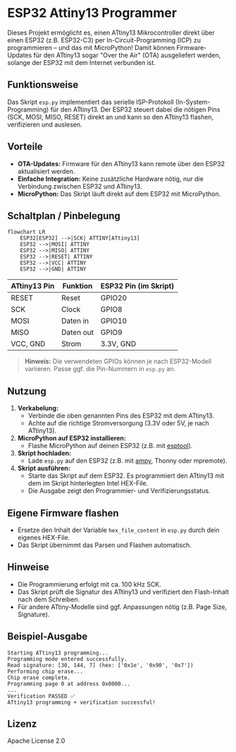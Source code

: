 # ESP32 Attiny13 Programmer

Dieses Projekt ermöglicht es, einen ATtiny13 Mikrocontroller direkt über einen ESP32 (z.B. ESP32-C3) per In-Circuit-Programming (ICP) zu programmieren – und das mit MicroPython! Damit können Firmware-Updates für den ATtiny13 sogar "Over the Air" (OTA) ausgeliefert werden, solange der ESP32 mit dem Internet verbunden ist.

## Funktionsweise

Das Skript `esp.py` implementiert das serielle ISP-Protokoll (In-System-Programming) für den ATtiny13. Der ESP32 steuert dabei die nötigen Pins (SCK, MOSI, MISO, RESET) direkt an und kann so den ATtiny13 flashen, verifizieren und auslesen.

## Vorteile
- **OTA-Updates:** Firmware für den ATtiny13 kann remote über den ESP32 aktualisiert werden.
- **Einfache Integration:** Keine zusätzliche Hardware nötig, nur die Verbindung zwischen ESP32 und ATtiny13.
- **MicroPython:** Das Skript läuft direkt auf dem ESP32 mit MicroPython.

## Schaltplan / Pinbelegung

```mermaid
flowchart LR
    ESP32[ESP32] -->|SCK| ATTINY[ATtiny13]
    ESP32 -->|MOSI| ATTINY
    ESP32 -->|MISO| ATTINY
    ESP32 -->|RESET| ATTINY
    ESP32 -->|VCC| ATTINY
    ESP32 -->|GND| ATTINY
```

| ATtiny13 Pin | Funktion | ESP32 Pin (im Skript) |
|-------------|----------|-----------------------|
| RESET       | Reset    | GPIO20                |
| SCK         | Clock    | GPIO8                 |
| MOSI        | Daten in | GPIO10                |
| MISO        | Daten out| GPIO9                 |
| VCC, GND    | Strom    | 3.3V, GND             |

> **Hinweis:** Die verwendeten GPIOs können je nach ESP32-Modell variieren. Passe ggf. die Pin-Nummern in `esp.py` an.


## Nutzung
1. **Verkabelung:**
   - Verbinde die oben genannten Pins des ESP32 mit dem ATtiny13.
   - Achte auf die richtige Stromversorgung (3.3V oder 5V, je nach ATtiny13).
2. **MicroPython auf ESP32 installieren:**
   - Flashe MicroPython auf deinen ESP32 (z.B. mit [esptool](https://micropython.org/download/esp32/)).
3. **Skript hochladen:**
   - Lade `esp.py` auf den ESP32 (z.B. mit [ampy](https://github.com/scientifichackers/ampy), Thonny oder mpremote).
4. **Skript ausführen:**
   - Starte das Skript auf dem ESP32. Es programmiert den ATtiny13 mit dem im Skript hinterlegten Intel HEX-File.
   - Die Ausgabe zeigt den Programmier- und Verifizierungsstatus.

## Eigene Firmware flashen
- Ersetze den Inhalt der Variable `hex_file_content` in `esp.py` durch dein eigenes HEX-File.
- Das Skript übernimmt das Parsen und Flashen automatisch.

## Hinweise
- Die Programmierung erfolgt mit ca. 100 kHz SCK.
- Das Skript prüft die Signatur des ATtiny13 und verifiziert den Flash-Inhalt nach dem Schreiben.
- Für andere ATtiny-Modelle sind ggf. Anpassungen nötig (z.B. Page Size, Signature).

## Beispiel-Ausgabe
```
Starting ATtiny13 programming...
Programming mode entered successfully.
Read signature: [30, 144, 7] (hex: ['0x1e', '0x90', '0x7'])
Performing chip erase...
Chip erase complete.
Programming page 0 at address 0x0000...
...
Verification PASSED ✅
ATtiny13 programming + verification successful!
```

## Lizenz
Apache License 2.0




